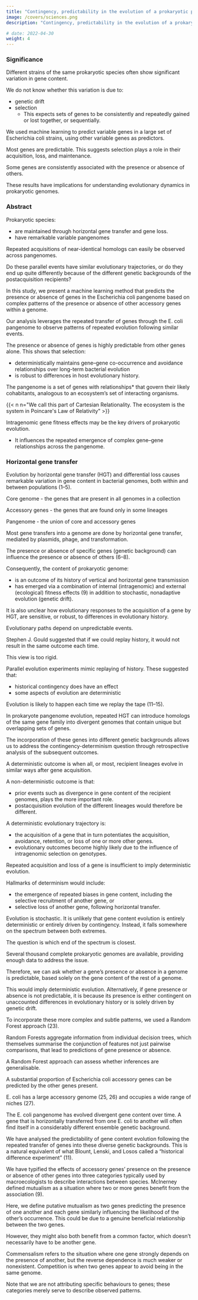 ```yaml
---
title: "Contingency, predictability in the evolution of a prokaryotic pangenome"
image: /covers/sciences.png
description: "Contingency, predictability in the evolution of a prokaryotic pangenome"

# date: 2022-04-30
weight: 4
---
```




### Significance

Different strains of the same prokaryotic species often show significant variation in gene content. 

We do not know whether this variation is due to:
- genetic drift
- selection
  - This expects sets of genes to be consistently and repeatedly gained or lost together, or sequentially.

We used machine learning to predict variable genes in a large set of Escherichia coli strains, using other variable genes as predictors.

Most genes are predictable. This suggests selection plays a role in their acquisition, loss, and maintenance. 

Some genes are consistently associated with the presence or absence of others.

These results have implications for understanding evolutionary dynamics in prokaryotic genomes.

### Abstract

Prokaryotic species:
- are maintained through horizontal gene transfer and gene loss. 
- have remarkable variable pangenomes

Repeated acquisitions of near-identical homologs can easily be observed across pangenomes. 

Do these parallel events have similar evolutionary trajectories, or do they end up quite differently because of the different genetic backgrounds of the postacquisition recipients?

In this study, we present a machine learning method that predicts the presence or absence of genes in the Escherichia coli pangenome based on complex patterns of the presence or absence of other accessory genes within a genome. 

Our analysis leverages the repeated transfer of genes through the E. coli pangenome to observe patterns of repeated evolution following similar events. 

The presence or absence of genes is highly predictable from other genes alone. This shows that selection:
- deterministically maintains gene–gene co-occurrence and avoidance relationships over long-term bacterial evolution 
- is robust to differences in host evolutionary history. 

The pangenome is a set of genes with relationships* that govern their likely cohabitants, analogous to an ecosystem’s set of interacting organisms.

{{< n n="We call this part of Cartesian Relationality. The ecosystem is the system in Poincare's Law of Relativity" >}}

Intragenomic gene fitness effects may be the key drivers of prokaryotic evolution.
- It influences the repeated emergence of complex gene–gene relationships across the pangenome.



### Horizontal gene transfer

Evolution by horizontal gene transfer (HGT) and differential loss causes remarkable variation in gene content in bacterial genomes, both within and between populations (1–5). 

Core genome - the genes that are present in all genomes in a collection

Accessory genes - the genes that are found only in some lineages

Pangenome - the union of core and accessory genes

Most gene transfers into a genome are done by horizontal gene transfer, mediated by plasmids, phage, and transformation. 

<!-- There has been some disagreement on the relative influences of random drift and natural selection on structuring pangenomes. -->

The presence or absence of specific genes (genetic background) can influence the presence or absence of others (6–8). 

Consequently, the content of prokaryotic genome:
- is an outcome of its history of vertical and horizontal gene transmission
- has emerged via a combination of internal (intragenomic) and external (ecological) fitness effects (9) in addition to stochastic, nonadaptive evolution (genetic drift).

It is also unclear how evolutionary responses to the acquisition of a gene by HGT, are sensitive, or robust, to differences in evolutionary history.


Evolutionary paths depend on unpredictable events.

Stephen J. Gould suggested that if we could replay history, it would not result in the same outcome each time. 

This view is too rigid. 

Parallel evolution experiments mimic replaying of history. These suggested that:
- historical contingency does have an effect
- some aspects of evolution are deterministic

Evolution is likely to happen each time we replay the tape (11–15). 

<!-- Until now, it has not been obvious how, or even if, the contingency-deterministic question relates to prokaryote genome evolution.  -->

In prokaryote pangenome evolution, repeated HGT can introduce homologs of the same gene family into divergent genomes that contain unique but overlapping sets of genes. 

The incorporation of these genes into different genetic backgrounds allows us to address the contingency-determinism question through retrospective analysis of the subsequent outcomes.

A deterministic outcome is when all, or most, recipient lineages evolve in similar ways after gene acquisition.

A non-deterministic outcome is that:
- prior events such as divergence in gene content of the recipient genomes, plays the more important role.
- postacquisition evolution of the different lineages would therefore be different.

A deterministic evolutionary trajectory is:
- the acquisition of a gene that in turn potentiates the acquisition, avoidance, retention, or loss of one or more other genes.
- evolutionary outcomes become highly likely due to the influence of intragenomic selection on genotypes. 

Repeated acquisition and loss of a gene is insufficient to imply deterministic evolution. 

Hallmarks of determinism would include:
- the emergence of repeated biases in gene content, including the selective recruitment of another gene, or
- selective loss of another gene, following horizontal transfer. 

Evolution is stochastic. It is unlikely that gene content evolution is entirely deterministic or entirely driven by contingency. Instead, it falls somewhere on the spectrum between both extremes. 

The question is which end of the spectrum is closest. 

Several thousand complete prokaryotic genomes are available, providing enough data to address the issue.

Therefore, we can ask whether a gene’s presence or absence in a genome is predictable, based solely on the gene content of the rest of a genome.

This would imply deterministic evolution. Alternatively, if gene presence or absence is not predictable, it is because its presence is either contingent on unaccounted differences in evolutionary history or is solely driven by genetic drift. 

<!-- We acknowledge that HGT and loss is not the only way that gene content can evolve in a pangenome. Other forms of mutation including single nucleotide substitutions are clearly influential in bacterial evolution (see ref. 16), and this may affect the ways in which genes co-occur or avoid each other. However, here we focus exclusively on gene gain, occurring usually through transfer, and loss. -->

<!-- Several software programs have been developed to find coevolving gene pairs and to infer coevolving modules (17–22). However, gene presence or absence in a genome may be influenced by a mix of positive and negative intragenomic effects beyond just pairwise correlations.  -->

To incorporate these more complex and subtle patterns, we used a Random Forest approach (23). 

Random Forests aggregate information from individual decision trees, which themselves summarise the conjunction of features not just pairwise comparisons, that lead to predictions of gene presence or absence.

A Random Forest approach can assess whether inferences are generalisable. 

<!-- The model that we use to predict gene presence or absence is parameterised on a training dataset and evaluated on a test dataset (24). 

If the model built using the training dataset does not describe the patterns found in the test set, it is probable that the pattern is an artefact of the training set, and the model should be considered inadequate.

However, if the model makes accurate predictions in the test set, it appears to describe general properties of the entire dataset. Finally, Random Forest models make predictions in a directed manner, where one gene might predict the presence or absence of another, meaning that we can say whether a gene is predictable, and if so, we can also identify its predictors. -->

A substantial proportion of Escherichia coli accessory genes can be predicted by the other genes present. 

E. coli has a large accessory genome (25, 26) and occupies a wide range of niches (27). 

The E. coli pangenome has evolved divergent gene content over time. A gene that is horizontally transferred from one E. coli to another will often find itself in a considerably different ensemble genetic background.

We have analysed the predictability of gene content evolution following the repeated transfer of genes into these diverse genetic backgrounds. This is a natural equivalent of what Blount, Lenski, and Losos called a “historical difference experiment” (11). 

We have typified the effects of accessory genes’ presence on the presence or absence of other genes into three categories typically used by macroecologists to describe interactions between species. McInerney defined mutualism as a situation where two or more genes benefit from the association (9).

Here, we define putative mutualism as two genes predicting the presence of one another and each gene similarly influencing the likelihood of the other’s occurrence. This could be due to a genuine beneficial relationship between the two genes.

However, they might also both benefit from a common factor, which doesn’t necessarily have to be another gene. 

Commensalism refers to the situation where one gene strongly depends on the presence of another, but the reverse dependence is much weaker or nonexistent. Competition is when two genes appear to avoid being in the same genome. 

Note that we are not attributing specific behaviours to genes; these categories merely serve to describe observed patterns.


<!-- ### Materials and Methods

E. coli genomes were downloaded from the National Center for Biotechnology Information (NCBI) genome database (28) using the NCBI command line utility “datasets” 12.17.2 accessed 01/05/2022. All annotated E. coli genomes were downloaded provided that they were of the highest completeness level (complete). 

If a genome had been assembled by both the GenBank and RefSeq methods, the GenBank (GCA) annotation was maintained; however, if only a RefSeq (GCF) annotation was in the database, this was retained. The final dataset consisted of 2,341 genomes. The full list of accession numbers is included in SI Appendix, Supplementary List 1.

Genomes were re-annotated with PROKKA version 1.14.6 (29), employing the “bacteria” annotation mode. We applied an E-value threshold of 10−9 and mandated a minimum query coverage of 80% for assigning functional annotations. 

The E. coli pangenome was inferred using Panaroo version 1.2.9 (30) with the mode set to sensitive. It was important to include rare genes, owing to the possibility that they would have important effects on the prediction of other genes.

The gene presence–absence matrix produced by Panaroo was processed so that genes present in more than 99%, or less than 1% of genomes were removed. The matrix was further modified by converting gene names to “1” and empty fields to “0” so that 1 represented presence and 0 represented absence. In addition, genomes with identical patterns of gene presence and absence were collapsed into the same vector.

 Genes with identical presence-absence patterns (PAPs) across our genome sample were also collapsed into gene family groups (SI Appendix, Table S1). Essentially, this meant that both the features and predicted variable in these analyses are PAPs rather than genes per se, most of which were represented by only one gene but some of which were represented by multiple genes. The list of genomes with nonunique gene repertoires is found in SI Appendix, Table S2.
To minimise the impact of phylogeny on understanding predictability, repeatability, and contingency, we impose the requirement that we only study genes whose distribution is not “clumped” on one or a few clades. A backbone phylogeny was inferred in order to evaluate the distribution of gene content across the tree. Alignments of universal single-copy genes were constructed using MAFFT version 7.490 (31). 

The resulting 337 gene alignments were concatenated to form a superalignment and a maximum likelihood phylogeny was reconstructed using IQTree 2.2.0 (32) with extended model selection (33) and 1,000 ultrafast bootstrap replicates (34). The tree was rooted at the midpoint. To assess the distribution of each gene on this tree, we calculated Fitz and Purvis’ D statistic (35), retaining only those predicted genes with a D statistic greater than zero, though source nodes could still have D < 0. To contextualise the meaning of the D statistic, we also calculated the parsimony score for each gene using PAUP v4.0a (36). This metric represents the minimum number of times a gene has shifted from present to absent or absent to present along the phylogeny. Filtration of the edges was carried out using Sqlite3 (37). In practice, we only study genes that have changed character state from present to absent or vice versa on the tree at least 8 times and where D is >0.

A model of gene presence or absence was inferred using Random Forests. Prediction models for each PAP were calculated separately, meaning that the number of times that our Random Forests were trained was equal to the number of PAPs in the processed matrix. For each PAP being predicted, the genomes were randomly split into a training set, equal to 75% of the genomes and a test set of the remaining 25%. 

These sets were stratified by the gene presence–absence state being predicted, meaning that the proportions of genomes with any given gene being present or absent remained approximately the same in the training and the test datasets. These test and training datasets were assigned independently during the prediction of every PAP in every analysis. Decision trees were then generated by taking a random sample of genes with size equal to the square root of the number of genes in the dataset and the gene that most evenly split the training set out of this subset formed the first node in the tree (according to ref. 38). This process was repeated on each side of each decision node until either the maximum depth was reached or the remaining sample of genomes all had the same state for the gene in question. The impact of varying the number of trees produced and their maximum depth was empirically assessed based on the average effectiveness of the analysis in predicting the presence or absence of each gene (SI Appendix, Fig. S1). We chose the maximum depth and number of trees above which the performance of the models on the test set did not increase substantially. For the analyses in this manuscript, including those where the dataset was downsampled, we used 1,000 trees with a maximum depth of 16 nodes per tree.

For each gene (or set of genes with the same PAP), a prediction of either its presence or its absence was obtained for each genome in the test set according to the model generated using the training set. For each gene, four performance metrics were taken. These were Accuracy, Precision, Recall, and F1 score, all defined according to ref. 39. As our classification algorithm has two classes, we recorded a version of recall, precision, and F1 score separately for both the gene presence and for the gene absence classes.

In addition to performance statistics, the Gini importance (40) of each gene in predicting each other gene was added to an n by n matrix where n is the number of PAPs in the dataset. Here, the Gini importance is the contribution of a predictor PAP in separating the dataset into genomes where the test gene is present and those where it is absent averaged over all trees in the Random Forest. This Gini importance value can be used as a measure of the strength of the impact of the predictor gene on the presence/absence state being predicted. This statistic is appropriate when the predictor variables have two classes, as is the case here (41). All machine learning algorithms were implemented using the scikit-learn Python module version 1.0.1 (38). Code is available at https://github.com/alanbeavan/pangenome_rf (SI Appendix, Fig. S2).

In principle, it is possible that a gene’s presence may be predictable purely due to coincidental correlations arising by random transfer and loss across the phylogeny. The number of predicted genes occurring in this way can be thought of as a baseline level of false positives. We simulated the presence or absence of genes on each tip of the tree according to an nonreversible All rates Different model which allows for a different rate of 1-to-0 and 0-to-1 transitions (see ref. 42). 

For each gene family, the substitution matrix was derived from the gene presence and absence patterns observed across the phylogeny. This was achieved using the “fitDiscrete” function from the “geiger” R package (43). Following this, a presence and absence pattern for each gene was simulated using the “simulate_mk_model” function, which is part of the castor R library (44). For simulation, the probability of the gene being present at the root of the tree was equal to the root probabilities inferred by IQTree (32). We employed ancestral state reconstruction and extended model selection and used the phylogeny inferred in this study as a fixed topology. Simulations were conducted 100 times and then analyzed in a manner similar to the empirical data. However, for computational efficiency, only those Presence-Absence Patterns (PAPs) with a high F1 score (as determined in the post-processing of the network) had their D statistic estimated.

### Postprocessing the Network.

Initially, all relationships between PAPs with a GINI importance of less than 0.01 were removed from each network examined. This threshold is arbitrary, chosen to restrict the number of gene–gene relationships to the most highly ranked, a number that could be visualised.
Co-occurrence was distinguished from avoidance according to the effect of the predictor gene on the likelihood of the predicted gene’s presence. If the frequency of the target was higher when the source was present, the relationship was set as “co-occurrence.” If it was lower, then the relationship was flagged as “avoidance.” To ensure that our model only contained strongly predicted relationships, we kept only those edges where the target node was classified as accurate, which here means that the F1 score for both classes (present and absent) was greater than or equal to 90% in the test set.

Artefactual splitting of de facto gene families can, in principle, take place during pangenome construction. Therefore, using BLASTn (45, 46), we subjected the sequences of each gene family involved in any apparent avoidance relationship to a comparison with the gene family they avoid. A total of 563 gene families (before filtering for performance and D) featured at least one sequence that was identical to a sequence placed in a different family. Gene families with this property were therefore removed from our results. After this step, any two sequences from avoidant gene families never share identity of at least 50% of their nucleotides or produce a significant BLAST hit with an associated E-value < 10.

### Functional Classification of Genes and Enrichment Analysis.

Eggnog mapper version 2.1.8 (47) was used to assign gene ontology terms [go-basic release 2022-07-01 (48, 49)], and Kyoto Encyclopedia of Genes and Genomes (KEGG) pathway (50, 51) terms for each gene included in this analysis. This applied to genes with a genome occupancy ranging between 1% and 99%. Diamond-BLAST (52) was used to search the eggnog mapper database for sequences with an E-value <10−5. For functional enrichment analysis, the program used was find_enrichment.py which is part of the GOATOOLS Python library (53).

### Calculating Physical Linkage between Genes.

The physical distance between two genes was measured in the number of genes separating them, rather than base pairs. The position of each gene of the pair was extracted in each genome from the Panaroo output (30). For each pair of genes, the distance separating them was defined as the minimum distance either going clockwise or going anticlockwise around the circular chromosome. Genes present on different elements (e.g., chromosome and plasmid) were also enumerated in this way.

### Categorising Accessory Gene Dynamics.

We placed observations of gene associations into three mutually exclusive categories. The first category was putative mutualisms, where two or more genes predict each other’s presence and the strength of the prediction was similar in both directions, with the F1 statistic greater than or equal to 0.9 and the D statistic is greater than zero. For commensalisms where the presence of one gene was highly dependent on the presence of another, but the reciprocal dependency was either far weaker or nonexistent, the more abundant, or “host gene,” must have been present in almost all (>= 99%) genomes where the putative “commensal” was present. Additionally, the proportion of genomes without the commensal where the host was present must have been at least 20% of the proportion of genomes in the full dataset containing the host. That is, if the host gene occupied 50% of the genomes in the full dataset, it must have been present in 10% of the genomes where the commensal gene was absent. 

Otherwise, we did not classify a relationship as putatively commensal. If a gene–gene association was classified as commensal, it could not be classified as putatively mutualistic. Finally, we considered two genes to be putatively in competition or antagonistic of one another when the absence of one gene strongly predicted the presence of the other or vice versa, i.e., any pair of genes where the predicted gene passed the thresholds described above and was found at a lower frequency when the predictor gene was present.

### Data Visualisation.

Gephi v0.10 (54) was used to visualise networks. Network layout was achieved using the Fruchterman–Reingold layout algorithm (55). Node ranking was assigned according to the PageRank (56) algorithm weighted by Gini importance of each incoming arc. A considerable amount of variation was observed in the weight ascribed to the nodes on this network when we employed the PageRank approach to ascertain node importance. Specifically, to attach a ranking to a node, the algorithm combines the number of incoming arcs, the weight of the arcs, and the importance of the source nodes (56). Node size in Fig. 1 is proportional to node rank, as judged by the PageRank algorithm. Other graphics were produced using custom Python or R scripts.
Fig. 1.

The coincident relationships of predictable genes and their predictors. The nodes are gene families, or groups of gene families with the same PAP, and the edges are coincidence relationships with the arrow pointing at the node whose presence is predicted by the other. Edge thickness is proportional to the GINI importance value scaling linearly from the thinnest at 0.01 to the thickest at 0.062, while node size is proportional to the PageRank (56) value for that node. The PageRank algorithm has been applied here to evaluate the relative importance of each node within the network. A larger node size indicates a higher PageRank score, suggesting that the node has more influence or is more central in the network. Node size scales linearly from the smallest with a PageRank of 0.000043 to the largest with 0.002945. This visualisation aids in quickly identifying key nodes that play pivotal roles in the connectivity and flow of the network. Node colour indicates community as identified by the Louvain algorithm (57). This figure can be thought of as a high-level summary of the results of this analysis, and attention should be paid to the number of nodes in a community, the discrepancy in the size of nodes, and the number of edges emerging from nodes, in this figure, source nodes can have a D score < 0. For a version of this figure with these nodes removed, see SI Appendix, Fig. S8.

 -->